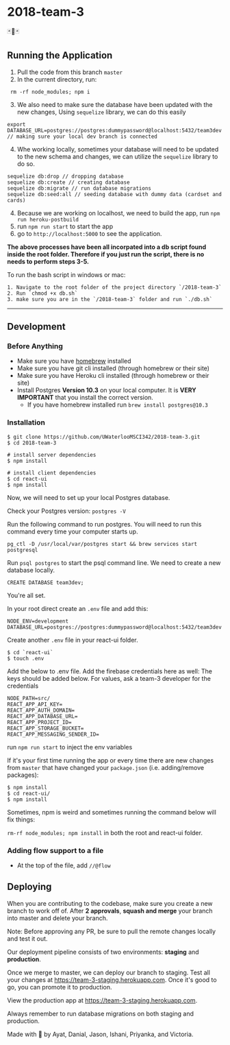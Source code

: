 # 2018-team-3
🃏🤝🃏

## Running the Application

1. Pull the code from this branch `master`
2. In the current directory, run:
```
 rm -rf node_modules; npm i
```
3.  We also need to make sure the database have been updated with the new changes, Using `sequelize` library, we can do this easily
```
export DATABASE_URL=postgres://postgres:dummypassword@localhost:5432/team3dev // making sure your local dev branch is connected
```
4. Whe working locally, sometimes your database will need to be updated to the new schema and changes, we can utilize the `sequelize` library to do so.

```
sequelize db:drop // dropping database
sequelize db:create // creating database
sequelize db:migrate // run database migrations
sequelize db:seed:all // seeding database with dummy data (cardset and cards)
```

4. Because we are working on localhost, we need to build the app, run `npm run heroku-postbuild`
5. run `npm run start` to start the app
6. go to `http://localhost:5000` to see the application.


**The above processes have been all incorpated into a db script found inside the root folder. Therefore if you just run the script, there is no needs to perform steps 3-5.**

To run the bash script in windows or mac:

```
1. Navigate to the root folder of the project directory `/2018-team-3`
2. Run `chmod +x db.sh`
3. make sure you are in the `/2018-team-3` folder and run `./db.sh` 
```

---

## Development

### Before Anything

- Make sure you have [homebrew](https://brew.sh/) installed
- Make sure you have git cli installed (through homebrew or their site)
- Make sure you have Heroku cli installed (through homebrew or their site)
- Install Postgres **Version 10.3** on your local computer. It is **VERY IMPORTANT**
that you install the correct version.
  - If you have homebrew installed run `brew install postgres@10.3`

### Installation

```
$ git clone https://github.com/UWaterlooMSCI342/2018-team-3.git
$ cd 2018-team-3

# install server dependencies
$ npm install

# install client dependencies
$ cd react-ui
$ npm install
```

Now, we will need to set up your local Postgres database.

Check your Postgres version: `postgres -V`

Run the following command to run postgres. You will need to run this command
every time your computer starts up.

`pg_ctl -D /usr/local/var/postgres start && brew services start postgresql`


Run `psql postgres` to start the psql command line. We need to create a new
database locally.

`CREATE DATABASE team3dev;`

You're all set.

In your root direct create an `.env` file and add this:

```
NODE_ENV=development
DATABASE_URL=postgres://postgres:dummypassword@localhost:5432/team3dev
```

Create another `.env` file in your react-ui folder.

```
$ cd `react-ui`
$ touch .env
```

Add the below to .env file.
Add the firebase credentials here as well: The keys should be added below. For values, ask a team-3 developer for the credentials

```
NODE_PATH=src/
REACT_APP_API_KEY=
REACT_APP_AUTH_DOMAIN=
REACT_APP_DATABASE_URL=
REACT_APP_PROJECT_ID=
REACT_APP_STORAGE_BUCKET=
REACT_APP_MESSAGING_SENDER_ID=
```

run ```npm run start``` to inject the env variables

If it's your first time running the app or every time there are new changes
from `master` that have changed your `package.json` (i.e. adding/remove packages):

```
$ npm install
$ cd react-ui/
$ npm install
```

Sometimes, npm is weird and sometimes running the command below will fix things:

`rm-rf node_modules; npm install` in both the root and react-ui folder.


### Adding flow support to a file
- At the top of the file, add `//@flow`

## Deploying

When you are contributing to the codebase, make sure you create a new branch to work off of.
After **2 approvals**, **squash and merge** your branch into master and delete your branch.

Note: Before approving any PR, be sure to pull the remote changes locally and test it out.

Our deployment pipeline consists of two environments: **staging** and **production**.

Once we merge to master, we can deploy our branch to staging. Test all your changes
at https://team-3-staging.herokuapp.com. Once it's good to go, you can promote it to
production.

View the production app at https://team-3-staging.herokuapp.com.

Always remember to run database migrations on both staging and production.


Made with 💜 by Ayat, Danial, Jason, Ishani, Priyanka, and Victoria.
